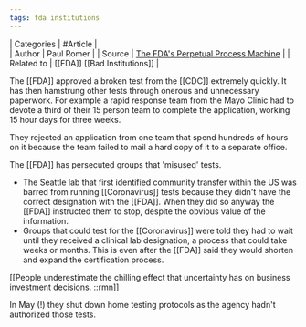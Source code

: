 ```yaml
---
tags: fda institutions
---
```

| Categories | #Article |  
| Author     |  Paul Romer | 
| Source     |  [The FDA's Perpetual Process Machine](https://archive.vn/f6piq) |
| Related to |  [[FDA]] [[Bad Institutions]]  |

The [[FDA]] approved a broken test from the [[CDC]] extremely quickly. It has then hamstrung other tests through onerous and unnecessary paperwork. For example a rapid response team from the Mayo Clinic had to devote a third of their 15 person team to complete the application, working 15 hour days for three weeks.

They rejected an application from one team that spend hundreds of hours on it because the team failed to mail a hard copy of it to a separate office.

The [[FDA]] has persecuted groups that 'misused' tests.
- The Seattle lab that first identified community transfer within the US was barred from running [[Coronavirus]] tests because they didn't have the correct designation with the [[FDA]]. When they did so anyway the [[FDA]] instructed them to stop, despite the obvious value of the information.
- Groups that could test for the [[Coronavirus]] were told they had to wait until they received a clinical lab designation, a process that could take weeks or months. This is even after the [[FDA]] said they would shorten and expand the certification process.

[[People underestimate the chilling effect that uncertainty has on business investment decisions. ::rmn]]

In May (!) they shut down home testing protocols as the agency hadn't authorized those tests.

